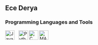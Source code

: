 ## Ece Derya

### Programming Languages and Tools
<img align="left" alt="Java" width="30px" style="padding-right: 10px;" src="https://cdn.jsdelivr.net/gh/devicons/devicon@latest/icons/java/java-original-wordmark.svg" />
<img align="left" alt="Python" width="30px" style="padding-right-10px" img src="https://cdn.jsdelivr.net/gh/devicons/devicon@latest/icons/python/python-original-wordmark.svg" />
<img align="left" alt="C" width="30px" style="padding-right-10px" img src="https://cdn.jsdelivr.net/gh/devicons/devicon@latest/icons/c/c-original.svg" />
<img align="left" alt="MATLAB" width="30px" style="padding-right-10px" img src="https://cdn.jsdelivr.net/gh/devicons/devicon@latest/icons/matlab/matlab-original.svg" />


<!--
**ecdry/ecdry** is a ✨ _special_ ✨ repository because its `README.md` (this file) appears on your GitHub profile.

Here are some ideas to get you started:

- 🔭 I’m currently working on ...
- 🌱 I’m currently learning ...
- 👯 I’m looking to collaborate on ...
- 🤔 I’m looking for help with ...
- 💬 Ask me about ...
- 📫 How to reach me: ...
- 😄 Pronouns: ...
- ⚡ Fun fact: ...
-->
